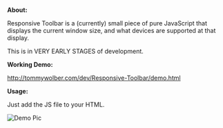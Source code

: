 **About:**

Responsive Toolbar is a (currently) small piece of pure JavaScript that displays the 
current window size, and what devices are supported at that display. 

This is in VERY EARLY STAGES of development.

**Working Demo:**

http://tommywolber.com/dev/Responsive-Toolbar/demo.html

**Usage:**

Just add the JS file to your HTML.

![Demo Pic](http://tommywolber.com/dev/Responsive-Toolbar/demo01.jpg)

